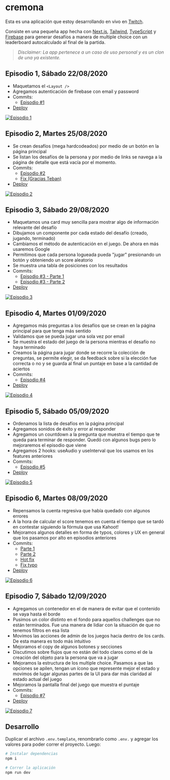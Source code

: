 # cremona

Esta es una aplicación que estoy desarrollando en vivo en [Twitch](https://www.twitch.tv/durancristhian).

Consiste en una pequeña app hecha con [Next.js](https://nextjs.org/), [Tailwind](https://tailwindcss.com/), [TypeScript](https://www.typescriptlang.org/) y [Firebase](https://firebase.google.com/) para generar desafíos a manera de multiple choice con un leaderboard autocalculado al final de la partida.

> _Disclaimer: La app pertenece a un caso de uso personal y es un clon de una ya existente._

## Episodio 1, Sábado 22/08/2020

- Maquetamos el `<Layout />`
- Agregamos autenticación de firebase con email y password
- Commits:
    - [Episodio #1](https://github.com/durancristhian/cremona/commit/449769031786660e3631e9476da400ac5d1fb159)
- [Deploy](https://cremona-chihl7k7x.vercel.app/)

[![Episodio 1](https://img.youtube.com/vi/UVh9CScWLnQ/0.jpg)](https://www.youtube.com/watch?v=UVh9CScWLnQ)

## Episodio 2, Martes 25/08/2020

- Se crean desafíos (mega hardcodeados) por medio de un botón en la página principal
- Se listan los desafíos de la persona y por medio de links se navega a la página de detalle que está vacía por el momento.
- Commits:
    - [Episodio #2](https://github.com/durancristhian/cremona/commit/46acf428944cfc1bb1ce27b365d875d2d1e523d2)
    - [Fix (Gracias Teban)](https://github.com/durancristhian/cremona/commit/59af753515d55b5818fa8bfb3ea87cce9534ca6c)
- [Deploy](https://cremona-ehj6bcue2.vercel.app/)

[![Episodio 2](https://img.youtube.com/vi/-M_JguJlHC4/0.jpg)](https://www.youtube.com/watch?v=-M_JguJlHC4)

## Episodio 3, Sábado 29/08/2020

- Maquetamos una card muy sencilla para mostrar algo de información relevante del desafío
- Dibujamos un componente por cada estado del desafío (creado, jugando, terminado)
- Cambiamos el método de autenticación en el juego. De ahora en más usaremos Google
- Permitimos que cada persona logueada pueda "jugar" presionando un botón y obteniendo un score aleatorio
- Se muestra una tabla de posiciones con los resultados
- Commits:
    - [Episodio #3 - Parte 1](https://github.com/durancristhian/cremona/commit/6775dce64e404d6d0d1b9e394ada6f9e60f518eb)
    - [Episodio #3 - Parte 2](https://github.com/durancristhian/cremona/commit/fd7eaee00f303f2a8fe81920e0ac654ea226b1f9)
- [Deploy](https://cremona-f6g71y7pa.vercel.app/)

[![Episodio 3](https://img.youtube.com/vi/0zlTwUxb1ho/0.jpg)](https://www.youtube.com/watch?v=0zlTwUxb1ho)

## Episodio 4, Martes 01/09/2020

- Agregamos más preguntas a los desafíos que se crean en la página principal para que tenga más sentido
- Validamos que se pueda jugar una sola vez por email
- Se muestra el estado del juego de la persona mientras el desafío no haya terminado
- Creamos la página para jugar donde se recorre la colección de preguntas, se permite elegir, se da feedback sobre si la elección fue correcta o no y se guarda al final un puntaje en base a la cantidad de aciertos
- Commits:
    - [Episodio #4](https://github.com/durancristhian/cremona/commit/6082985efb8028fd30b5024d03e3b3bd43362c00)
- [Deploy](https://cremona-3mllbjl3g.vercel.app/)

[![Episodio 4](https://img.youtube.com/vi/YVBhqiSFPfk/0.jpg)](https://www.youtube.com/watch?v=YVBhqiSFPfk)

## Episodio 5, Sábado 05/09/2020

- Ordenamos la lista de desafíos en la página principal
- Agregamos sonidos de éxito y error al responder
- Agregamos un countdown a la pregunta que muestra el tiempo que te queda para terminar de responder. Quedó con algunos bugs pero lo mejoraremos el episodio que viene
- Agregamos 2 hooks: useAudio y useInterval que los usamos en los features anteriores
- Commits:
    - [Episodio #5](https://github.com/durancristhian/cremona/commit/88c00cbc3db92a986e7b59d7b17432b135c8f6bb)
- [Deploy](https://cremona-n43tjppfz.vercel.app/)

[![Episodio 5](https://img.youtube.com/vi/bTQ_WzkoB_o/0.jpg)](https://www.youtube.com/watch?v=bTQ_WzkoB_o)

## Episodio 6, Martes 08/09/2020

- Repensamos la cuenta regresiva que había quedado con algunos errores
- A la hora de calcular el score tenemos en cuenta el tiempo que se tardó en contestar siguiendo la fórmula que usa Kahoot!
- Mejoramos algunos detalles en forma de typos, colores y UX en general que los pasamos por alto en episodios anteriores
- Commits:
    - [Parte 1](https://github.com/durancristhian/cremona/commit/bdd7267102294644f83fef4b600ad975da7ebfb0)
    - [Parte 2](https://github.com/durancristhian/cremona/commit/da7821222ce545883da5167ed5d67a9e31680755)
    - [Hot fix](https://github.com/durancristhian/cremona/commit/e12e104f6637cbbdf12352d6977bb7c66745ccff)
    - [Fix typo](https://github.com/durancristhian/cremona/commit/4fe7f92c29d6e7e417ad5215ea285c1effa9a7d5)
- [Deploy](https://cremona-rb5psi4gz.vercel.app/)

[![Episodio 6](https://img.youtube.com/vi/yNY19ti1TXE/0.jpg)](https://www.youtube.com/watch?v=yNY19ti1TXE)

## Episodio 7, Sábado 12/09/2020

- Agregamos un contenedor en el <Layout /> de manera de evitar que el contenido se vaya hasta el borde
- Pusimos un color distinto en el fondo para aquellos challenges que no están terminados. Fue una manera de lidiar con la situación de que no tenemos filtros en esa lista
- Movimos las acciones de admin de los juegos hacia dentro de los cards. De esta manera es todo más intuitivo
- Mejoramos el copy de algunos botones y secciones
- Discutimos sobre flujos que no están del todo claros como el de la creación del objeto para la persona que va a jugar
- Mejoramos la estructura de los multiple choice. Pasamos a que las opciones se apilen, tengan un ícono que represente mejor el estado y movimos de lugar algunas partes de la UI para dar más claridad al estado actual del juego
- Mejoramos la pantalla final del juego que muestra el puntaje
- Commits:
    - [Episodio #7](https://github.com/durancristhian/cremona/commit/bf2572c0ddda2d48c91e44bc8f6c2c03752c985f)
- [Deploy](https://cremona-gd1q2tqme.vercel.app/)

[![Episodio 7](https://img.youtube.com/vi/S9Ta7HTGg1k/0.jpg)](https://www.youtube.com/watch?v=S9Ta7HTGg1k)

## Desarrollo

Duplicar el archivo `.env.template`, renombrarlo como `.env.` y agregar los valores para poder correr el proyecto. Luego:

```bash
# Instalar dependencias
npm i

# Correr la aplicación
npm run dev
```
